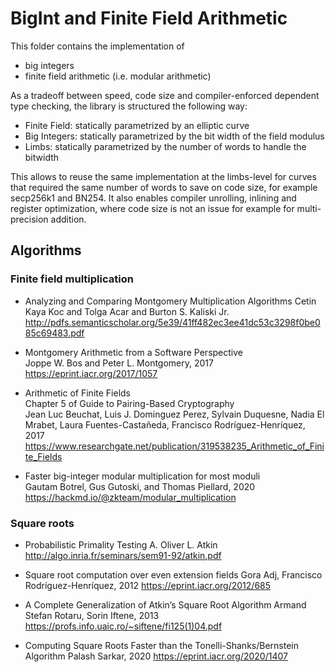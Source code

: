 # BigInt and Finite Field Arithmetic

This folder contains the implementation of
- big integers
- finite field arithmetic (i.e. modular arithmetic)

As a tradeoff between speed, code size and compiler-enforced dependent type checking, the library is structured the following way:
- Finite Field: statically parametrized by an elliptic curve
- Big Integers: statically parametrized by the bit width of the field modulus
- Limbs: statically parametrized by the number of words to handle the bitwidth

This allows to reuse the same implementation at the limbs-level for
curves that required the same number of words to save on code size,
for example secp256k1 and BN254.
It also enables compiler unrolling, inlining and register optimization,
where code size is not an issue for example for multi-precision addition.

## Algorithms

### Finite field multiplication

- Analyzing and Comparing Montgomery Multiplication Algorithms
  Cetin Kaya Koc and Tolga Acar and Burton S. Kaliski Jr.
  http://pdfs.semanticscholar.org/5e39/41ff482ec3ee41dc53c3298f0be085c69483.pdf

- Montgomery Arithmetic from a Software Perspective\
  Joppe W. Bos and Peter L. Montgomery, 2017\
  https://eprint.iacr.org/2017/1057

- Arithmetic of Finite Fields\
  Chapter 5 of Guide to Pairing-Based Cryptography\
  Jean Luc Beuchat, Luis J. Dominguez Perez, Sylvain Duquesne, Nadia El Mrabet, Laura Fuentes-Castañeda, Francisco Rodríguez-Henríquez, 2017\
  https://www.researchgate.net/publication/319538235_Arithmetic_of_Finite_Fields

- Faster big-integer modular multiplication for most moduli\
  Gautam Botrel, Gus Gutoski, and Thomas Piellard, 2020\
  https://hackmd.io/@zkteam/modular_multiplication

### Square roots

- Probabilistic Primality Testing
  A. Oliver L. Atkin
  http://algo.inria.fr/seminars/sem91-92/atkin.pdf

- Square root computation over even extension fields
  Gora Adj, Francisco Rodríguez-Henríquez, 2012
  https://eprint.iacr.org/2012/685

- A Complete Generalization of Atkin’s Square Root Algorithm
  Armand Stefan Rotaru, Sorin Iftene, 2013
  https://profs.info.uaic.ro/~siftene/fi125(1)04.pdf

- Computing Square Roots Faster than the Tonelli-Shanks/Bernstein Algorithm
  Palash Sarkar, 2020
  https://eprint.iacr.org/2020/1407